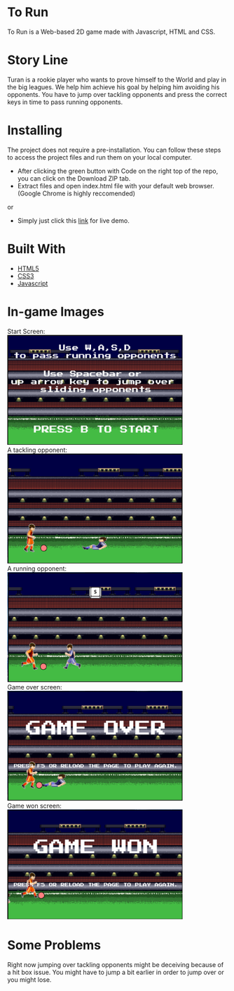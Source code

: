 # To Run

To Run is a Web-based 2D game made with Javascript, HTML and CSS.

# Story Line

Turan is a rookie player who wants to prove himself to the World and play in the big leagues. We help him achieve his goal by helping him avoiding his opponents.
You have to jump over tackling opponents and press the correct keys in time to pass running opponents.

# Installing

The project does not require a pre-installation. You can follow these steps to access the project files and run them on your local computer.
 
* After clicking the green button with Code on the right top of the repo, you can click on the Download ZIP tab.
* Extract files and open index.html file with your default web browser.(Google Chrome is highly reccomended)

or

* Simply just click this [link](https://turhangezer.github.io/To-Run-Js-Game/) for live demo.

# Built With

* [HTML5](https://www.google.com/search?q=html5&rlz=1C1GKLC_enTR843TR843&oq=html5&aqs=chrome.0.69i59j35i19i39j0i433l3j0j69i60l2.803j0j9&sourceid=chrome&ie=UTF-8)
* [CSS3](https://www.google.com/search?client=opera-gx&q=css&sourceid=opera&ie=UTF-8&oe=UTF-8)
* [Javascript](https://www.google.com/search?client=opera-gx&q=javascript&sourceid=opera&ie=UTF-8&oe=UTF-8)

# In-game Images

Start Screen:<br>
<img src="images/Ekran Alıntısı.PNG" width="400" height="250"><br>
A tackling opponent:<br>
<img src="images/Ekran Alıntısı1.PNG" width="400" height="250"><br>
A running opponent:<br>
<img src="images/Ekran Alıntısı4.PNG" width="400" height="250"><br>
Game over screen:<br>
<img src="images/Ekran Alıntısı2.PNG" width="400" height="250"><br>
Game won screen:<br>
<img src="images/Ekran Alıntısı3.PNG" width="400" height="250"><br>

# Some Problems
Right now jumping over tackling opponents might be deceiving because of a hit box issue. You might have to jump a bit earlier in order to jump over or you might lose.
